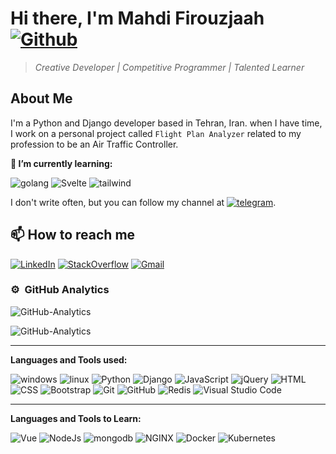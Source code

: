 # Hi there, I'm Mahdi Firouzjaah [![Github](https://img.shields.io/github/followers/mh-firouzjaah?label=Follow%20me&style=social)](https://github.com/mh-firouzjaah)

> _Creative Developer | Competitive Programmer | Talented Learner_

## About Me

I'm a Python and Django developer based in Tehran, Iran. when I have time,
I work on a personal project called `Flight Plan Analyzer` related to
my profession to be an Air Traffic Controller.

**🌱 I’m currently learning:**

![golang](https://img.shields.io/badge/-golang-E7EBE0?style=flat&logo=go)
![Svelte](https://img.shields.io/badge/-Svelte-E7EBE0?style=flat&logo=Svelte)
![tailwind](https://img.shields.io/badge/-tailwind-E7EBE0?style=flat&logo=tailwind-css)

I don't write often, but you can follow my channel at [![telegram](https://img.shields.io/badge/-telegram-E7EBE0?style=flat&logo=telegram)](https://t.me/programming_tricks).

## 📫 How to reach me

[![LinkedIn](https://img.shields.io/badge/-LinkedIn-blue?style=flat-square&logo=linkedin)](https://linkedin.com/in/mahdi-firouzjaah)
[![StackOverflow](https://img.shields.io/badge/-StackOverflow-FE7A16?style=flat-square&logo=stack-overflow&logoColor=white)](https://stackoverflow.com/users/10651401/mahdi-firouzjah)
[![Gmail](https://img.shields.io/badge/Gmail-D14836?style=flat&logo=gmail&logoColor=white)](mailto:mh.firouzjah@gmail.com)

<!--
**mh-firouzjaah/mh-firouzjaah** is a ✨ _special_ ✨ repository because
its `README.md` (this file) appears on your GitHub profile.

Here are some ideas to get you started:

- 🔭 I’m currently working on ...
- 🌱 I’m currently learning ...
- 👯 I’m looking to collaborate on ...
- 🤔 I’m looking for help with ...
- 💬 Ask me about ...
- 📫 How to reach me: ...
- 😄 Pronouns: ...
- ⚡ Fun fact: ...
-->

### ⚙️ &nbsp;GitHub Analytics

![GitHub-Analytics](https://github-readme-stats.vercel.app/api/top-langs/?username=mh-firouzjaah&layout=compact&langs_count=8&theme=algolia)

![GitHub-Analytics](https://github-readme-stats.vercel.app/api?username=mh-firouzjaah&show_icons=true&theme=algolia&include_all_commits=true&count_private=true)

---

**Languages and Tools used:**

![windows](https://img.shields.io/badge/-windows-E7EBE0?style=flat&logo=windows&logoColor=blue)
![linux](https://img.shields.io/badge/-linux-E7EBE0?style=flat&logo=linux&logoColor=black)
![Python](https://img.shields.io/badge/-Python-E7EBE0?style=flat&logo=python)
![Django](https://img.shields.io/badge/-Django-E7EBE0?style=flat&logo=django&logoColor=092E20)
![JavaScript](https://img.shields.io/badge/-JavaScript-E7EBE0?style=flat&logo=javascript)
![jQuery](https://img.shields.io/badge/-jQuery-E7EBE0?style=flat&logo=jQuery&logoColor=1572B6)
![HTML](https://img.shields.io/badge/-HTML-E7EBE0?style=flat&logo=HTML5)
![CSS](https://img.shields.io/badge/-CSS-E7EBE0?style=flat&logo=CSS3&logoColor=1572B6)
![Bootstrap](https://img.shields.io/badge/-Bootstrap-E7EBE0?style=flat&logo=bootstrap&logoColor=563D7C)
![Git](https://img.shields.io/badge/-Git-E7EBE0?style=flat&logo=git)
![GitHub](https://img.shields.io/badge/-GitHub-E7EBE0?style=flat&logo=github&logoColor=black)
![Redis](https://img.shields.io/badge/-Redis-E7EBE0?style=flat&logo=Redis)
![Visual Studio Code](https://img.shields.io/badge/-VSCode-E7EBE0?style=flat&logo=visual-studio-code&logoColor=007ACC)

---

**Languages and Tools to Learn:**

![Vue](https://img.shields.io/badge/-Vue-E7EBE0?style=flat&logo=Vue-dot-js)
![NodeJs](https://img.shields.io/badge/-NodeJs-E7EBE0?style=flat&logo=Node-dot-js)
![mongodb](https://img.shields.io/badge/-mongodb-E7EBE0?style=flat&logo=mongodb)
![NGINX](https://img.shields.io/badge/-NGINX-E7EBE0?style=flat&logo=nginx&logoColor=darkgreen)
![Docker](https://img.shields.io/badge/-Docker-E7EBE0?style=flat&logo=Docker)
![Kubernetes](https://img.shields.io/badge/-Kubernetes-E7EBE0?style=flat&logo=Kubernetes)
